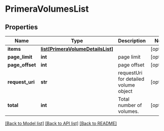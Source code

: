 # PrimeraVolumesList

## Properties
Name | Type | Description | Notes
------------ | ------------- | ------------- | -------------
**items** | [**list[PrimeraVolumeDetailsList]**](PrimeraVolumeDetailsList.md) |  | [optional] 
**page_limit** | **int** | page limit | [optional] 
**page_offset** | **int** | page offset | [optional] 
**request_uri** | **str** | requestUri for detailed volume object | [optional] 
**total** | **int** | Total number of volumes. | [optional] 

[[Back to Model list]](../README.md#documentation-for-models) [[Back to API list]](../README.md#documentation-for-api-endpoints) [[Back to README]](../README.md)


